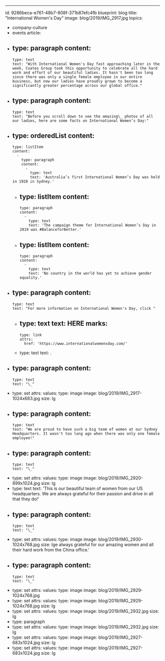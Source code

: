 ---
id: 9286beca-e761-48b7-808f-371b87efc4fb
blueprint: blog
title: "International Women's Day"
image: blog/2019/IMG_2917.jpg
topics:
  - company-culture
  - events
article:
  -
    type: paragraph
    content:
      -
        type: text
        text: "With International Women's Day fast approaching later in the week, Coates Group took this opportunity to celebrate all the hard work and effort of our beautiful ladies. It hasn't been too long since there was only a single female employee in our entire business, but now our ladies have proudly grown to become a significantly greater percentage across our global office."
  -
    type: paragraph
    content:
      -
        type: text
        text: "Before you scroll down to see the amazing\_ photos of all our ladies, here are some facts on International Women’s Day:"
  -
    type: orderedList
    content:
      -
        type: listItem
        content:
          -
            type: paragraph
            content:
              -
                type: text
                text: 'Australia’s first International Women’s Day was held in 1928 in Sydney.'
      -
        type: listItem
        content:
          -
            type: paragraph
            content:
              -
                type: text
                text: 'The campaign theme for International Women’s Day in 2019 was #BalanceforBetter.'
      -
        type: listItem
        content:
          -
            type: paragraph
            content:
              -
                type: text
                text: 'No country in the world has yet to achieve gender equality.'
  -
    type: paragraph
    content:
      -
        type: text
        text: "For more information on International Women's Day, click "
      -
        type: text
        text: HERE
        marks:
          -
            type: link
            attrs:
              href: 'https://www.internationalwomensday.com/'
      -
        type: text
        text: .
  -
    type: paragraph
    content:
      -
        type: text
        text: "\_"
  -
    type: set
    attrs:
      values:
        type: image
        image: blog/2019/IMG_2917-1024x683.jpg
        size: lg
  -
    type: paragraph
    content:
      -
        type: text
        text: "We are proud to have such a big team of women at our Sydney Headquarters. It wasn't too long ago when there was only one female employee!"
  -
    type: paragraph
    content:
      -
        type: text
        text: "\_"
  -
    type: set
    attrs:
      values:
        type: image
        image: blog/2019/IMG_2920-899x1024.jpg
        size: lg
  -
    type: text
    text: 'This is our beautiful team of women from our US headquarters. We are always grateful for their passion and drive in all that they do!'
  -
    type: paragraph
    content:
      -
        type: text
        text: "\_"
  -
    type: set
    attrs:
      values:
        type: image
        image: blog/2019/IMG_2930-1024x768.jpg
        size: lge always grateful for our amazing women and all their hard work from the China office.'
  -
    type: paragraph
    content:
      -
        type: text
        text: "\_"
  -
    type: set
    attrs:
      values:
        type: image
        image: blog/2019/IMG_2929-1024x768.jpg
  -
    type: set
    attrs:
      values:
        type: image
        image: blog/2019/IMG_2929-1024x768.jpg
        size: lg
  -
    type: set
    attrs:
      values:
        type: image
        image: blog/2019/IMG_2932.jpg
        size: lg
  -
    type: paragraph
  -
    type: set
    attrs:
      values:
        type: image
        image: blog/2019/IMG_2932.jpg
        size: lg
  -
    type: set
    attrs:
      values:
        type: image
        image: blog/2019/IMG_2927-683x1024.jpg
        size: lg
  -
    type: set
    attrs:
      values:
        type: image
        image: blog/2019/IMG_2927-683x1024.jpg
        size: lg